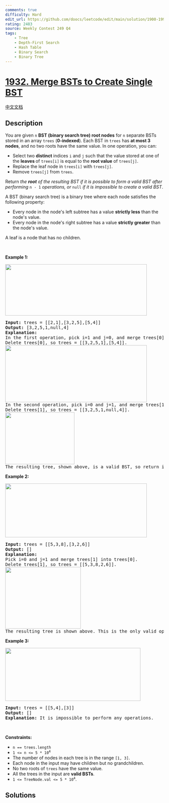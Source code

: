 ```yaml
---
comments: true
difficulty: Hard
edit_url: https://github.com/doocs/leetcode/edit/main/solution/1900-1999/1932.Merge%20BSTs%20to%20Create%20Single%20BST/README_EN.md
rating: 2483
source: Weekly Contest 249 Q4
tags:
    - Tree
    - Depth-First Search
    - Hash Table
    - Binary Search
    - Binary Tree
---
```


# [1932. Merge BSTs to Create Single BST](https://leetcode.com/problems/merge-bsts-to-create-single-bst)

[中文文档](/solution/1900-1999/1932.Merge%20BSTs%20to%20Create%20Single%20BST/README.md)

## Description

<p>You are given <code>n</code> <strong>BST (binary search tree) root nodes</strong> for <code>n</code> separate BSTs stored in an array <code>trees</code> (<strong>0-indexed</strong>). Each BST in <code>trees</code> has <strong>at most 3 nodes</strong>, and no two roots have the same value. In one operation, you can:</p>

<ul>
	<li>Select two <strong>distinct</strong> indices <code>i</code> and <code>j</code> such that the value stored at one of the <strong>leaves </strong>of <code>trees[i]</code> is equal to the <strong>root value</strong> of <code>trees[j]</code>.</li>
	<li>Replace the leaf node in <code>trees[i]</code> with <code>trees[j]</code>.</li>
	<li>Remove <code>trees[j]</code> from <code>trees</code>.</li>
</ul>

<p>Return<em> the <strong>root</strong> of the resulting BST if it is possible to form a valid BST after performing </em><code>n - 1</code><em> operations, or</em><em> </em><code>null</code> <i>if it is impossible to create a valid BST</i>.</p>

<p>A BST (binary search tree) is a binary tree where each node satisfies the following property:</p>

<ul>
	<li>Every node in the node&#39;s left subtree has a value&nbsp;<strong>strictly less</strong>&nbsp;than the node&#39;s value.</li>
	<li>Every node in the node&#39;s right subtree has a value&nbsp;<strong>strictly greater</strong>&nbsp;than the node&#39;s value.</li>
</ul>

<p>A leaf is a node that has no children.</p>

<p>&nbsp;</p>
<p><strong class="example">Example 1:</strong></p>
<img alt="" src="https://fastly.jsdelivr.net/gh/doocs/leetcode@main/solution/1900-1999/1932.Merge%20BSTs%20to%20Create%20Single%20BST/images/d1.png" style="width: 450px; height: 163px;" />
<pre>
<strong>Input:</strong> trees = [[2,1],[3,2,5],[5,4]]
<strong>Output:</strong> [3,2,5,1,null,4]
<strong>Explanation:</strong>
In the first operation, pick i=1 and j=0, and merge trees[0] into trees[1].
Delete trees[0], so trees = [[3,2,5,1],[5,4]].
<img alt="" src="https://fastly.jsdelivr.net/gh/doocs/leetcode@main/solution/1900-1999/1932.Merge%20BSTs%20to%20Create%20Single%20BST/images/diagram.png" style="width: 450px; height: 181px;" />
In the second operation, pick i=0 and j=1, and merge trees[1] into trees[0].
Delete trees[1], so trees = [[3,2,5,1,null,4]].
<img alt="" src="https://fastly.jsdelivr.net/gh/doocs/leetcode@main/solution/1900-1999/1932.Merge%20BSTs%20to%20Create%20Single%20BST/images/diagram-2.png" style="width: 220px; height: 165px;" />
The resulting tree, shown above, is a valid BST, so return its root.</pre>

<p><strong class="example">Example 2:</strong></p>
<img alt="" src="https://fastly.jsdelivr.net/gh/doocs/leetcode@main/solution/1900-1999/1932.Merge%20BSTs%20to%20Create%20Single%20BST/images/d2.png" style="width: 450px; height: 171px;" />
<pre>
<strong>Input:</strong> trees = [[5,3,8],[3,2,6]]
<strong>Output:</strong> []
<strong>Explanation:</strong>
Pick i=0 and j=1 and merge trees[1] into trees[0].
Delete trees[1], so trees = [[5,3,8,2,6]].
<img alt="" src="https://fastly.jsdelivr.net/gh/doocs/leetcode@main/solution/1900-1999/1932.Merge%20BSTs%20to%20Create%20Single%20BST/images/diagram-3.png" style="width: 240px; height: 196px;" />
The resulting tree is shown above. This is the only valid operation that can be performed, but the resulting tree is not a valid BST, so return null.
</pre>

<p><strong class="example">Example 3:</strong></p>
<img alt="" src="https://fastly.jsdelivr.net/gh/doocs/leetcode@main/solution/1900-1999/1932.Merge%20BSTs%20to%20Create%20Single%20BST/images/d3.png" style="width: 430px; height: 168px;" />
<pre>
<strong>Input:</strong> trees = [[5,4],[3]]
<strong>Output:</strong> []
<strong>Explanation:</strong> It is impossible to perform any operations.
</pre>

<p>&nbsp;</p>
<p><strong>Constraints:</strong></p>

<ul>
	<li><code>n == trees.length</code></li>
	<li><code>1 &lt;= n &lt;= 5 * 10<sup>4</sup></code></li>
	<li>The number of nodes in each tree is in the range <code>[1, 3]</code>.</li>
	<li>Each node in the input may have children but no grandchildren.</li>
	<li>No two roots of <code>trees</code> have the same value.</li>
	<li>All the trees in the input are <strong>valid BSTs</strong>.</li>
	<li><code>1 &lt;= TreeNode.val &lt;= 5 * 10<sup>4</sup></code>.</li>
</ul>

## Solutions

<!-- end -->
